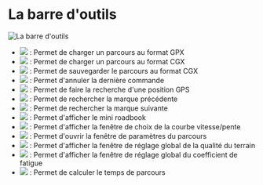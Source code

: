 # La barre d'outils

![La barre d'outils](./images/Toolbar/CG40_Main_Toolbar.png)

* ![](./images/Toolbar/openGPX.png) : Permet de charger un parcours au format GPX
* ![](./images/Toolbar/openCGX.png) : Permet de charger un parcours au format CGX
* ![](./images/Toolbar/saveCGX.png) : Permet de sauvegarder le parcours au format CGX
* ![](./images/Toolbar/undo.png)  : Permet d'annuler la dernière commande
* ![](./images/Toolbar/search.png) : Permet de faire la recherche d'une position GPS
* ![](./images/Toolbar/prev_position.png) : Permet de rechercher la marque précédente
* ![](./images/Toolbar/next_position.png) : Permet de rechercher la marque suivante
* ![](./images/Toolbar/mrb.png) : Permet d'afficher le mini roadbook
* ![](./images/Toolbar/curve.png) : Permet d'afficher la fenêtre de choix de la courbe vitesse/pente
* ![](./images/Toolbar/settings.png) : Permet d'ouvrir la fenêtre de paramètres du parcours
* ![](./images/Toolbar/fill_diff.png) : Permet d'afficher la fenêtre de réglage global de la qualité du terrain
* ![](./images/Toolbar/fill_coeff.png) : Permet d'afficher la fenêtre de réglage global du coefficient de fatigue
* ![](./images/Toolbar/refresh_data.png) : Permet de calculer le temps de parcours

